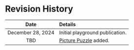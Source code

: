 # Revision History

|Date|Details|
|:--------:|:----------------|
| December 28, 2024 | Initial playground publication.|
| TBD | [Picture Puzzle](picture-puzzle) added.|
